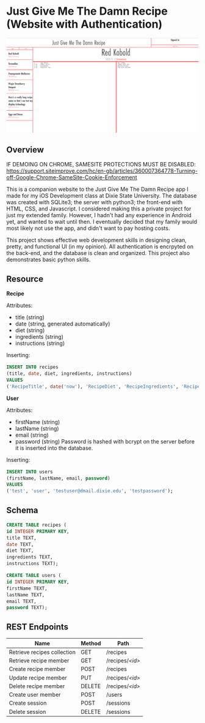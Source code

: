 # Just Give Me The Damn Recipe (Website with Authentication)

![alt text](https://github.com/K2-XT/JGMTDRWebsite/blob/main/jgmtdr_screenshot.png?raw=true)

## Overview

IF DEMOING ON CHROME, SAMESITE PROTECTIONS MUST BE DISABLED: https://support.siteimprove.com/hc/en-gb/articles/360007364778-Turning-off-Google-Chrome-SameSite-Cookie-Enforcement

This is a companion website to the Just Give Me The Damn Recipe app I made for my iOS Development class at Dixie State University. The database was created with SQLite3; the server with python3; the front-end with HTML, CSS, and Javascript. I considered making this a private project for just my extended family. However, I hadn't had any experience in Android yet, and wanted to wait until then. I eventually decided that my family would most likely not use the app, and didn't want to pay hosting costs.

This project shows effective web development skills in designing clean, pretty, and functional UI (in my opinion). All authentication is encrpyted on the back-end, and the database is clean and organized. This project also demonstrates basic python skills.


## Resource

**Recipe**

Attributes:

* title (string)
* date (string, generated automatically)
* diet (string)
* ingredients (string)
* instructions (string)

Inserting:

```sql
INSERT INTO recipes 
(title, date, diet, ingredients, instructions) 
VALUES 
('RecipeTitle', date('now'), 'RecipeDiet', 'RecipeIngredients', 'RecipeInstructions');
```

**User**

Attributes:

* firstName (string)
* lastName (string)
* email (string)
* password (string) Password is hashed with bcrypt on the server before it is inserted into the database.

Inserting:

```sql
INSERT INTO users 
(firstName, lastName, email, password) 
VALUES 
('test', 'user', 'testuser@dmail.dixie.edu', 'testpassword');
```

## Schema

```sql
CREATE TABLE recipes (
id INTEGER PRIMARY KEY,
title TEXT,
date TEXT,
diet TEXT,
ingredients TEXT,
instructions TEXT);
```

```sql
CREATE TABLE users (
id INTEGER PRIMARY KEY,
firstName TEXT,
lastName TEXT,
email TEXT,
password TEXT);
```

## REST Endpoints

Name                           | Method | Path
-------------------------------|--------|------------------
Retrieve recipes collection    | GET    | /recipes
Retrieve recipe member         | GET    | /recipes/*\<id\>*
Create recipe member           | POST   | /recipes
Update recipe member           | PUT    | /recipes/*\<id\>*
Delete recipe member           | DELETE | /recipes/*\<id\>*
Create user member	       | POST   | /users
Create session 		       | POST   | /sessions
Delete session		       | DELETE | /sessions
